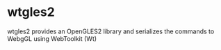 wtgles2
=======

wtgles2 provides an OpenGLES2 library and serializes the commands to WebgGL using WebToolkit (Wt)